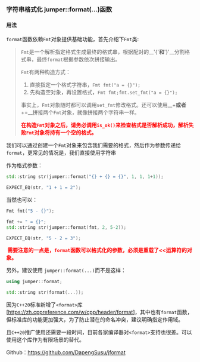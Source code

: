 ### 字符串格式化 jumper::format(...)函数

#### 用法

`format`函数依赖`Fmt`对象提供基础功能，首先介绍下`Fmt`类:

> `Fmt`是一个解析指定格式生成最终的格式串，根据配对的__'{'__和__'}'__分割格式串，最终`format`根据参数依次拼接输出。
>
> `Fmt`有两种构造方式：
>
> 1. 直接指定一个格式字符串，`Fmt fmt("a = {}");`
> 2. 先构造空对象，再设置格式，`Fmt fmt;fmt.set_fmt("a = {}");`
>
> 事实上，`Fmt`对象随时都可以调用`set_fmt`修改格式。还可以使用__+__或者__+=__拼接两个`Fmt`对象，就像拼接两个字符串一样。
>
> __<span style="color:red"> 在构造`Fmt`对象之后，请务必调用`is_ok()`来检查格式是否解析成功，解析失败`Fmt`对象将持有一个空的格式。</span>__

我们可以通过创建一个`Fmt`对象来包含我们需要的格式，然后作为参数传递给`format`，更常见的情况是，我们直接使用字符串

作为格式参数：

```c++
std::string str(jumper::format("{} + {} = {}", 1, 1, 1+1));

EXPECT_EQ(str, "1 + 1 = 2");
```

当然也可以：

```c++
Fmt fmt("5 - {}");

fmt += " = {}";
std::string str(jumper::format(fmt, 2, 5-2));

EXPECT_EQ(str, "5 - 2 = 3");
```

__<span style="color:red"> 需要注意的一点是，`format`函数可以格式化的参数，必须是重载了<<运算符的对象。</span>__

另外，建议使用 `jumper::format(...)`而不是这样：

```c++
using jumper::format;

std::string str(format(...));
```

因为`C++20`标准新增了`<format>`库 [<https://zh.cppreference.com/w/cpp/header/format>]，其中也有`format`函数，但标准库的功能更加强大，为了防止潜在的命名冲突，建议明确指定作用域。

且`C++20`推广使用还需要一段时间，目前各家编译器对`<format>`支持也很差。可以使用这个库作为有限场景的替代。

Github：<https://github.com/DapengSusu/jformat>
